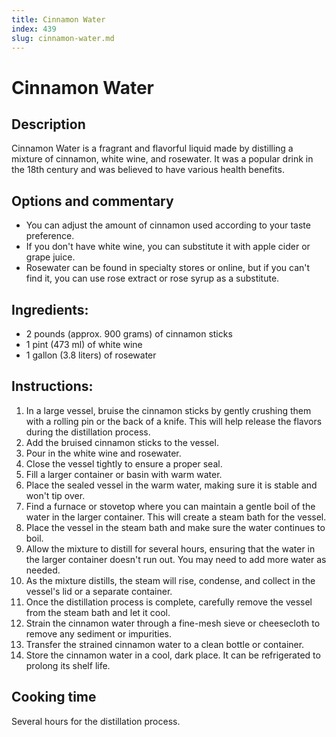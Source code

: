 ```yaml
---
title: Cinnamon Water
index: 439
slug: cinnamon-water.md
---
```


# Cinnamon Water

## Description
Cinnamon Water is a fragrant and flavorful liquid made by distilling a mixture of cinnamon, white wine, and rosewater. It was a popular drink in the 18th century and was believed to have various health benefits.

## Options and commentary
- You can adjust the amount of cinnamon used according to your taste preference.
- If you don't have white wine, you can substitute it with apple cider or grape juice.
- Rosewater can be found in specialty stores or online, but if you can't find it, you can use rose extract or rose syrup as a substitute.

## Ingredients:
- 2 pounds (approx. 900 grams) of cinnamon sticks
- 1 pint (473 ml) of white wine
- 1 gallon (3.8 liters) of rosewater

## Instructions:
1. In a large vessel, bruise the cinnamon sticks by gently crushing them with a rolling pin or the back of a knife. This will help release the flavors during the distillation process.
2. Add the bruised cinnamon sticks to the vessel.
3. Pour in the white wine and rosewater.
4. Close the vessel tightly to ensure a proper seal.
5. Fill a larger container or basin with warm water.
6. Place the sealed vessel in the warm water, making sure it is stable and won't tip over.
7. Find a furnace or stovetop where you can maintain a gentle boil of the water in the larger container. This will create a steam bath for the vessel.
8. Place the vessel in the steam bath and make sure the water continues to boil.
9. Allow the mixture to distill for several hours, ensuring that the water in the larger container doesn't run out. You may need to add more water as needed.
10. As the mixture distills, the steam will rise, condense, and collect in the vessel's lid or a separate container.
11. Once the distillation process is complete, carefully remove the vessel from the steam bath and let it cool.
12. Strain the cinnamon water through a fine-mesh sieve or cheesecloth to remove any sediment or impurities.
13. Transfer the strained cinnamon water to a clean bottle or container.
14. Store the cinnamon water in a cool, dark place. It can be refrigerated to prolong its shelf life.

## Cooking time
Several hours for the distillation process.